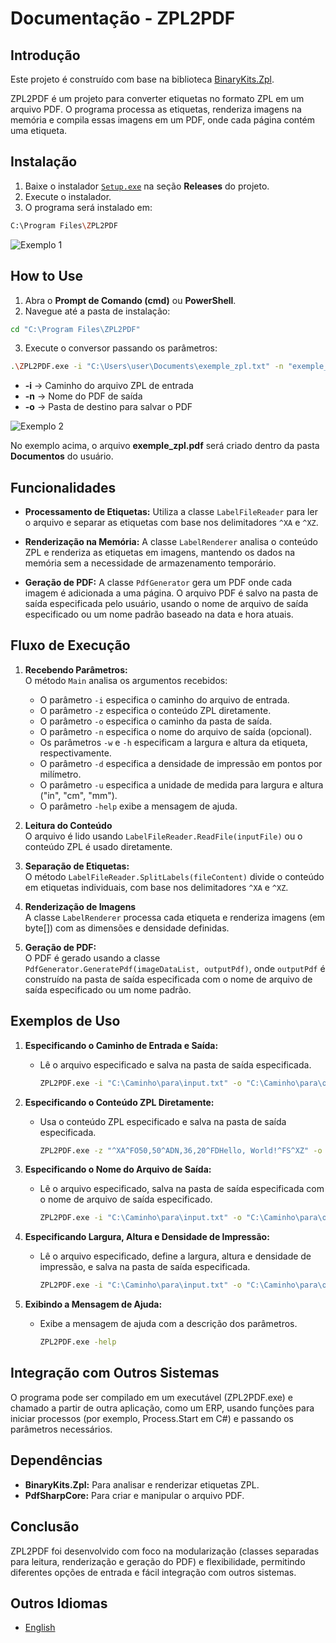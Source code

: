 # Documentação - ZPL2PDF

## Introdução

Este projeto é construído com base na biblioteca [BinaryKits.Zpl](https://github.com/BinaryKits/BinaryKits.Zpl).

ZPL2PDF é um projeto para converter etiquetas no formato ZPL em um arquivo PDF. O programa processa as etiquetas, renderiza imagens na memória e compila essas imagens em um PDF, onde cada página contém uma etiqueta.

## Instalação

1. Baixe o instalador [`Setup.exe`](https://github.com/brunoleocam/ZPL2PDF/releases) na seção **Releases** do projeto.
2. Execute o instalador.
3. O programa será instalado em:

```sh
C:\Program Files\ZPL2PDF
```

![Exemplo 1](C:\Dev\ZPL2PDF\docs\Image\example_1.png)

## How to Use

1. Abra o **Prompt de Comando (cmd)** ou **PowerShell**.   
2. Navegue até a pasta de instalação:

```sh
cd "C:\Program Files\ZPL2PDF"
```

3. Execute o conversor passando os parâmetros:

```sh
.\ZPL2PDF.exe -i "C:\Users\user\Documents\exemple_zpl.txt" -n "exemple_zpl.pdf" -o "C:\Users\user\Documents\"
```

-  **-i** → Caminho do arquivo ZPL de entrada
-  **-n** → Nome do PDF de saída
-  **-o** → Pasta de destino para salvar o PDF

![Exemplo 2](C:\Dev\ZPL2PDF\docs\Image\example_2.png)

No exemplo acima, o arquivo **exemple_zpl.pdf** será criado dentro da pasta **Documentos** do usuário.

## Funcionalidades

- **Processamento de Etiquetas:** 
   Utiliza a classe `LabelFileReader` para ler o arquivo e separar as etiquetas com base nos delimitadores `^XA` e `^XZ`.

- **Renderização na Memória:** 
   A classe `LabelRenderer` analisa o conteúdo ZPL e renderiza as etiquetas em imagens, mantendo os dados na memória sem a necessidade de armazenamento temporário.

- **Geração de PDF:** 
   A classe `PdfGenerator` gera um PDF onde cada imagem é adicionada a uma página. O arquivo PDF é salvo na pasta de saída especificada pelo usuário, usando o nome de arquivo de saída especificado ou um nome padrão baseado na data e hora atuais.

## Fluxo de Execução

1. **Recebendo Parâmetros:**  
   O método `Main` analisa os argumentos recebidos:
   - O parâmetro `-i` especifica o caminho do arquivo de entrada.
   - O parâmetro `-z` especifica o conteúdo ZPL diretamente.
   - O parâmetro `-o` especifica o caminho da pasta de saída.
   - O parâmetro `-n` especifica o nome do arquivo de saída (opcional).
   - Os parâmetros `-w` e `-h` especificam a largura e altura da etiqueta, respectivamente.
   - O parâmetro `-d` especifica a densidade de impressão em pontos por milímetro.
   - O parâmetro `-u` especifica a unidade de medida para largura e altura ("in", "cm", "mm").
   - O parâmetro `-help` exibe a mensagem de ajuda.

2. **Leitura do Conteúdo**  
   O arquivo é lido usando `LabelFileReader.ReadFile(inputFile)` ou o conteúdo ZPL é usado diretamente.

3. **Separação de Etiquetas:**  
   O método `LabelFileReader.SplitLabels(fileContent)` divide o conteúdo em etiquetas individuais, com base nos delimitadores `^XA` e `^XZ`.

4. **Renderização de Imagens**  
   A classe `LabelRenderer` processa cada etiqueta e renderiza imagens (em byte[]) com as dimensões e densidade definidas.

5. **Geração de PDF:**  
   O PDF é gerado usando a classe `PdfGenerator.GeneratePdf(imageDataList, outputPdf)`, onde `outputPdf` é construído na pasta de saída especificada com o nome de arquivo de saída especificado ou um nome padrão.

## Exemplos de Uso

1. **Especificando o Caminho de Entrada e Saída:** 

   - Lê o arquivo especificado e salva na pasta de saída especificada.

      ```sh
      ZPL2PDF.exe -i "C:\Caminho\para\input.txt" -o "C:\Caminho\para\output"
      ```

2. **Especificando o Conteúdo ZPL Diretamente:**

   - Usa o conteúdo ZPL especificado e salva na pasta de saída especificada.

      ```sh
      ZPL2PDF.exe -z "^XA^FO50,50^ADN,36,20^FDHello, World!^FS^XZ" -o "C:\Caminho\para\output"
      ```

3. **Especificando o Nome do Arquivo de Saída:**

   - Lê o arquivo especificado, salva na pasta de saída especificada com o nome de arquivo de saída especificado.

      ```sh
      ZPL2PDF.exe -i "C:\Caminho\para\input.txt" -o "C:\Caminho\para\output" -n "nome_arquivo_saida.pdf"
      ```

4. **Especificando Largura, Altura e Densidade de Impressão:**

   - Lê o arquivo especificado, define a largura, altura e densidade de impressão, e salva na pasta de saída especificada.

      ```sh
      ZPL2PDF.exe -i "C:\Caminho\para\input.txt" -o "C:\Caminho\para\output" -w 6 -h 12 -u "cm" -d 8
      ```

5. **Exibindo a Mensagem de Ajuda:**

   - Exibe a mensagem de ajuda com a descrição dos parâmetros.

      ```sh
      ZPL2PDF.exe -help
      ```

## Integração com Outros Sistemas

O programa pode ser compilado em um executável (ZPL2PDF.exe) e chamado a partir de outra aplicação, como um ERP, usando funções para iniciar processos (por exemplo, Process.Start em C#) e passando os parâmetros necessários.

## Dependências
   
   - **BinaryKits.Zpl:** Para analisar e renderizar etiquetas ZPL.
   - **PdfSharpCore:** Para criar e manipular o arquivo PDF.

## Conclusão

ZPL2PDF foi desenvolvido com foco na modularização (classes separadas para leitura, renderização e geração do PDF) e flexibilidade, permitindo diferentes opções de entrada e fácil integração com outros sistemas.

## Outros Idiomas

- [English](README.md)